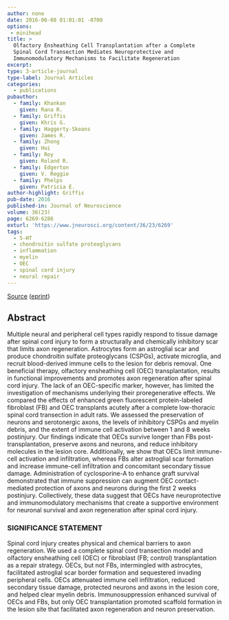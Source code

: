 ```yaml
---
author: none
date: 2016-06-08 01:01:01 -0700
options:
 - minihead
title: >
  Olfactory Ensheathing Cell Transplantation after a Complete
  Spinal Cord Transection Mediates Neuroprotective and
  Immunomodulatory Mechanisms to Facilitate Regeneration
excerpt:
type: 3-article-journal
type-label: Journal Articles
categories:
  - publications
pubauthor:
  - family: Khankan
    given: Rana R.
  - family: Griffis
    given: Khris G.
  - family: Haggerty-Skeans
    given: James R.
  - family: Zhong
    given: Hui
  - family: Roy
    given: Roland R.
  - family: Edgerton
    given: V. Reggie
  - family: Phelps
    given: Patricia E.
author-highlight: Griffis
pub-date: 2016
published-in: Journal of Neuroscience
volume: 36(23)
page: 6269-6286
exturl: 'https://www.jneurosci.org/content/36/23/6269'
tags:
  - 5-HT
  - chondroitin sulfate proteoglycans
  - inflammation
  - myelin
  - OEC
  - spinal cord injury
  - neural repair
---
```


<a href="https://www.jneurosci.org/content/36/23/6269" target="_blank">Source</a> (<a href="https://www.jneurosci.org/content/36/23/6269.full.pdf" target="_blank">eprint</a>)

## Abstract

Multiple neural and peripheral cell types rapidly respond to
tissue damage after spinal cord injury to form a structurally and
chemically inhibitory scar that limits axon regeneration. Astrocytes
form an astroglial scar and produce chondroitin sulfate
proteoglycans (CSPGs), activate microglia, and recruit blood-derived
immune cells to the lesion for debris removal. One beneficial
therapy, olfactory ensheathing cell (OEC) transplantation, results
in functional improvements and promotes axon regeneration after
spinal cord injury. The lack of an OEC-specific marker, however, has
limited the investigation of mechanisms underlying their
proregenerative effects. We compared the effects of enhanced green
fluorescent protein-labeled fibroblast (FB) and OEC transplants
acutely after a complete low-thoracic spinal cord transection in
adult rats. We assessed the preservation of neurons and serotonergic
axons, the levels of inhibitory CSPGs and myelin debris, and the
extent of immune cell activation between 1 and 8 weeks postinjury.
Our findings indicate that OECs survive longer than FBs
post-transplantation, preserve axons and neurons, and reduce
inhibitory molecules in the lesion core. Additionally, we show that
OECs limit immune-cell activation and infiltration, whereas FBs
alter astroglial scar formation and increase immune-cell
infiltration and concomitant secondary tissue damage. Administration
of cyclosporine-A to enhance graft survival demonstrated that immune
suppression can augment OEC contact-mediated protection of axons and
neurons during the first 2 weeks postinjury. Collectively, these
data suggest that OECs have neuroprotective and immunomodulatory
mechanisms that create a supportive environment for neuronal
survival and axon regeneration after spinal cord injury.

### SIGNIFICANCE STATEMENT 
Spinal cord injury creates physical and chemical barriers
to axon regeneration. We used a complete spinal cord transection
model and olfactory ensheathing cell (OEC) or fibroblast (FB;
control) transplantation as a repair strategy. OECs, but not FBs,
intermingled with astrocytes, facilitated astroglial scar border
formation and sequestered invading peripheral cells. OECs attenuated
immune cell infiltration, reduced secondary tissue damage, protected
neurons and axons in the lesion core, and helped clear myelin
debris. Immunosuppression enhanced survival of OECs and FBs, but
only OEC transplantation promoted scaffold formation in the lesion
site that facilitated axon regeneration and neuron preservation.